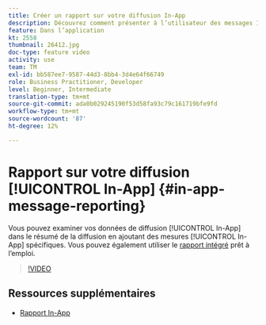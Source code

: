 ```yaml
---
title: Créer un rapport sur votre diffusion In-App
description: Découvrez comment présenter à l’utilisateur des messages In-App contextuellement pertinents en réponse au comportement en temps réel d’un client dans l’application mobile.
feature: Dans l’application
kt: 2558
thumbnail: 26412.jpg
doc-type: feature video
activity: use
team: TM
exl-id: bb587ee7-9587-44d3-8bb4-3d4e64f66749
role: Business Practitioner, Developer
level: Beginner, Intermediate
translation-type: tm+mt
source-git-commit: ada0b029245190f53d58fa93c79c161719bfe9fd
workflow-type: tm+mt
source-wordcount: '87'
ht-degree: 12%

---
```


# Rapport sur votre diffusion [!UICONTROL In-App] {#in-app-message-reporting}

Vous pouvez examiner vos données de diffusion [!UICONTROL In-App] dans le résumé de la diffusion en ajoutant des mesures [!UICONTROL In-App] spécifiques. Vous pouvez également utiliser le [rapport intégré](https://docs.adobe.com/content/help/en/campaign-standard/using/reporting/list-of-reports/in-app-report.html) prêt à l’emploi.

>[!VIDEO](https://video.tv.adobe.com/v/26412?quality=12)

## Ressources supplémentaires

* [Rapport In-App](https://docs.adobe.com/content/help/en/campaign-standard/using/reporting/list-of-reports/in-app-report.html)
